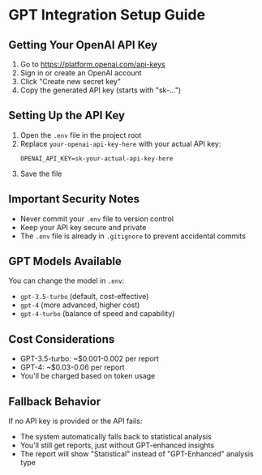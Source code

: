 # GPT Integration Setup Guide

## Getting Your OpenAI API Key

1. Go to https://platform.openai.com/api-keys
2. Sign in or create an OpenAI account
3. Click "Create new secret key"
4. Copy the generated API key (starts with "sk-...")

## Setting Up the API Key

1. Open the `.env` file in the project root
2. Replace `your-openai-api-key-here` with your actual API key:
   ```
   OPENAI_API_KEY=sk-your-actual-api-key-here
   ```
3. Save the file

## Important Security Notes

- Never commit your `.env` file to version control
- Keep your API key secure and private
- The `.env` file is already in `.gitignore` to prevent accidental commits

## GPT Models Available

You can change the model in `.env`:
- `gpt-3.5-turbo` (default, cost-effective)
- `gpt-4` (more advanced, higher cost)
- `gpt-4-turbo` (balance of speed and capability)

## Cost Considerations

- GPT-3.5-turbo: ~$0.001-0.002 per report
- GPT-4: ~$0.03-0.06 per report
- You'll be charged based on token usage

## Fallback Behavior

If no API key is provided or the API fails:
- The system automatically falls back to statistical analysis
- You'll still get reports, just without GPT-enhanced insights
- The report will show "Statistical" instead of "GPT-Enhanced" analysis type
